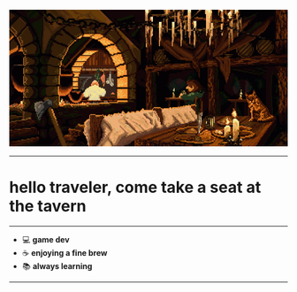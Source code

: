 ![Github Banner](tavern.gif)

<hr>

<h1 align="left">hello traveler, come take a seat at the tavern</h1>

---

- 💻 **game dev**
- ☕️ **enjoying a fine brew**
- 📚 **always learning**

---
